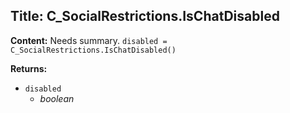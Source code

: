 ## Title: C_SocialRestrictions.IsChatDisabled

**Content:**
Needs summary.
`disabled = C_SocialRestrictions.IsChatDisabled()`

**Returns:**
- `disabled`
  - *boolean*
